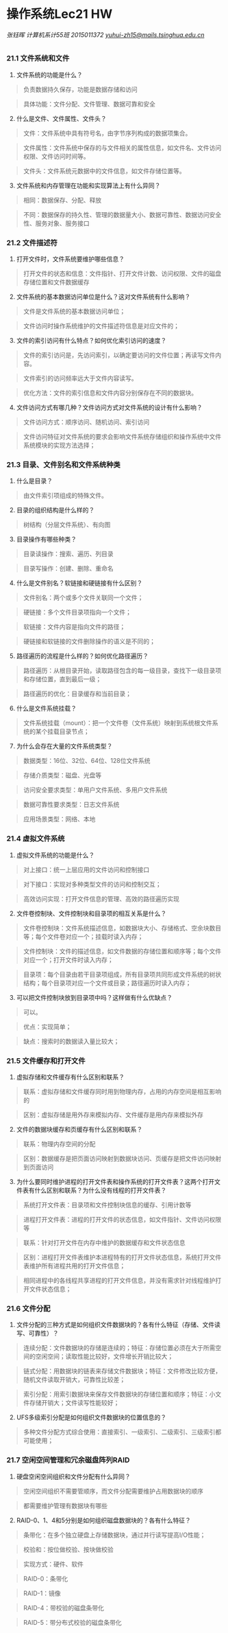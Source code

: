 # 操作系统Lec21 HW

###### 张钰晖 计算机系计55班 2015011372 yuhui-zh15@mails.tsinghua.edu.cn

### 21.1 文件系统和文件

1. 文件系统的功能是什么？

> 负责数据持久保存，功能是数据存储和访问

> 具体功能：文件分配、文件管理、数据可靠和安全

2. 什么是文件、文件属性、文件头？

> 文件：文件系统中具有符号名，由字节序列构成的数据项集合。

> 文件属性：文件系统中保存的与文件相关的属性信息，如文件名、文件访问权限、文件访问时间等。

> 文件头：文件系统元数据中的文件信息，如文件存储位置等。

3. 文件系统和内存管理在功能和实现算法上有什么异同？

> 相同：数据保存、分配、释放

> 不同：数据保存的持久性、管理的数据量大小、数据可靠性、数据访问安全性、服务对象、服务接口

### 21.2 文件描述符

1. 打开文件时，文件系统要维护哪些信息？

> 打开文件的状态和信息：文件指针、打开文件计数、访问权限、文件的磁盘存储位置和文件数据缓存

2. 文件系统的基本数据访问单位是什么？这对文件系统有什么影响？

> 文件是文件系统的基本数据访问单位；

> 文件访问时操作系统维护的文件描述符信息是对应文件的；

3. 文件的索引访问有什么特点？如何优化索引访问的速度？

> 文件的索引访问是，先访问索引，以确定要访问的文件位置；再读写文件内容。

> 文件索引的访问频率远大于文件内容读写。

> 优化方法：文件的索引信息和文件内容分别保存在不同的数据块。

4. 文件访问方式有哪几种？文件访问方式对文件系统的设计有什么影响？

> 文件访问方式：顺序访问、随机访问、索引访问

> 文件访问特征对文件系统的要求会影响文件系统存储组织和操作系统中文件系统模块的实现方法选择；

### 21.3 目录、文件别名和文件系统种类

1. 什么是目录？

> 由文件索引项组成的特殊文件。

2. 目录的组织结构是什么样的？

> 树结构（分层文件系统）、有向图

3. 目录操作有哪些种类？

> 目录读操作：搜索、遍历、列目录

> 目录写操作：创建、删除、重命名

4. 什么是文件别名？软链接和硬链接有什么区别？

> 文件别名：两个或多个文件关联同一个文件；

> 硬链接：多个文件目录项指向一个文件；

> 软链接：文件内容是指向文件的路径；

> 硬链接和软链接的文件删除操作的语义是不同的；

5. 路径遍历的流程是什么样的？如何优化路径遍历？

> 路径遍历：从根目录开始，读取路径包含的每一级目录，查找下一级目录项和存储位置，直到最后一级；

> 路径遍历的优化：目录缓存和当前目录；

6. 什么是文件系统挂载？

> 文件系统挂载（mount）：把一个文件卷（文件系统）映射到系统根文件系统的某个挂载目录节点；

7. 为什么会存在大量的文件系统类型？

> 数据类型：16位、32位、64位、128位文件系统

> 存储介质类型：磁盘、光盘等

> 访问安全要求类型：单用户文件系统、多用户文件系统

> 数据可靠性要求类型：日志文件系统

> 应用场景类型：网络、本地

### 21.4 虚拟文件系统

1. 虚拟文件系统的功能是什么？

> 对上接口：统一上层应用的文件访问和控制接口

> 对下接口：实现对多种类型文件的访问和控制交互；

> 高效访问实现：打开文件信息的管理、高效的路径遍历实现

2. 文件卷控制块、文件控制块和目录项的相互关系是什么？

> 文件卷控制块：文件系统描述信息，如数据块大小、存储格式、空余块数目等；每个文件卷对应一个；挂载时读入内存；

> 文件控制块：文件的描述信息，如文件数据的存储位置和顺序等；每个文件对应一个；打开文件时读入内存；

> 目录项：每个目录由若干目录项组成，所有目录项共同形成文件系统的树状结构；每个目录项对应一个文件或目录；路径遍历时读入内存；

3. 可以把文件控制块放到目录项中吗？这样做有什么优缺点？

> 可以。

> 优点：实现简单；

> 缺点：搜索时的数据读入量比较大；

### 21.5 文件缓存和打开文件

1. 虚拟存储和文件缓存有什么区别和联系？

> 联系：虚拟存储和文件缓存同时用到物理内存，占用的内存空间是相互影响的

> 区别：虚拟存储是用外存来模拟内存、文件缓存是用内存来模拟外存

2. 文件的数据块缓存和页缓存有什么区别和联系？

> 联系：物理内存空间的分配

> 区别：数据缓存是把页面访问映射到数据块访问、页缓存是把文件访问映射到页面访问

3. 为什么要同时维护进程的打开文件表和操作系统的打开文件表？这两个打开文件表有什么区别和联系？为什么没有线程的打开文件表？

> 系统打开文件表：目录项和文件控制块信息的缓存、引用计数等

> 进程打开文件表：进程的打开文件的状态信息，如文件指针、文件访问权限等

> 联系：针对打开文件在内存中维护的数据缓存和文件状态信息

> 区别：进程打开文件表维护本进程特有的打开文件状态信息，系统打开文件表维护所有进程共用的打开文件信息；

> 相同进程中的各线程共享进程的打开文件信息，并没有需求针对线程维护打开文件状态信息；

### 21.6 文件分配

1. 文件分配的三种方式是如何组织文件数据块的？各有什么特征（存储、文件读写、可靠性）？

> 连续分配：文件数据块的存储是连续的；特征：存储位置必须在大于所需空间的空闲空间；读取性能比较好，文件增长开销比较大；

> 链式分配：用数据块的链表来存储文件数据块；特征：文件修改比较方便，随机文件读取开销大，可靠性比较差；

> 索引分配：用索引数据块来保存文件数据块的存储位置和顺序；特征：小文件存储开销大；文件读写性能较好；

2. UFS多级索引分配是如何组织文件数据块的位置信息的？

> 多种文件分配方式综合使用：直接索引、一级索引、二级索引、三级索引都可能使用；

### 21.7 空闲空间管理和冗余磁盘阵列RAID

1. 硬盘空闲空间组织和文件分配有什么异同？

> 空闲空间组织不需要管顺序，而文件分配需要维护占用数据块的顺序

> 都需要维护管理有数据块有哪些

2. RAID-0、1、4和5分别是如何组织磁盘数据块的？各有什么特征？

> 条带化：在多个独立硬盘上存储数据块，通过并行读写提高I/O性能；

> 校验和：按位做校验、按块做校验

> 实现方式：硬件、软件

> RAID-0：条带化

> RAID-1：镜像

> RAID-4：带校验的磁盘条带化

> RAID-5：带分布式校验的磁盘条带化